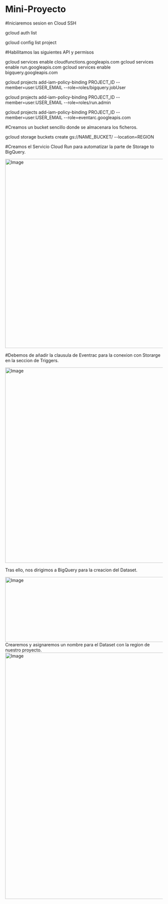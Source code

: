 # Mini-Proyecto


#Iniciaremos sesion en Cloud SSH


gcloud auth list

gcloud config list project

#Habilitamos las siguientes API y permisos

gcloud services enable  cloudfunctions.googleapis.com 
gcloud services enable  run.googleapis.com 
gcloud services enable  bigquery.googleapis.com


gcloud projects add-iam-policy-binding PROJECT_ID  --member=user:USER_EMAIL --role=roles/bigquery.jobUser

gcloud projects add-iam-policy-binding PROJECT_ID  --member=user:USER_EMAIL --role=roles/run.admin

gcloud projects add-iam-policy-binding PROJECT_ID  --member=user:USER_EMAIL --role=eventarc.googleapis.com

#Creamos un bucket sencillo donde se almacenara los ficheros.

gcloud storage buckets create gs://NAME_BUCKET/ --location=REGION


#Creamos el Servicio Cloud Run para automatizar la parte de Storage to BigQuery.



<img width="1075" height="605" alt="Image" src="https://github.com/user-attachments/assets/c87f2c98-200c-41f8-aad8-183e499ff009" />


#Debemos de añadir la clausula de Eventrac para la conexion con Storarge en la seccion de Triggers.

<img width="823" height="625" alt="Image" src="https://github.com/user-attachments/assets/a5ae0191-2a72-4189-a355-99990d4d510c" />

Tras ello, nos dirigimos a BigQuery para la creacion del Dataset.

<img width="549" height="208" alt="Image" src="https://github.com/user-attachments/assets/0f4a330f-d411-441d-9ba3-0d8d6c65c772" />
Crearemos y asignaremos un nombre para el Dataset con la region de nuestro proyecto.

<img width="540" height="788" alt="Image" src="https://github.com/user-attachments/assets/612cd43f-8bd2-4ff5-bbc8-2b4d3981b50c" />
